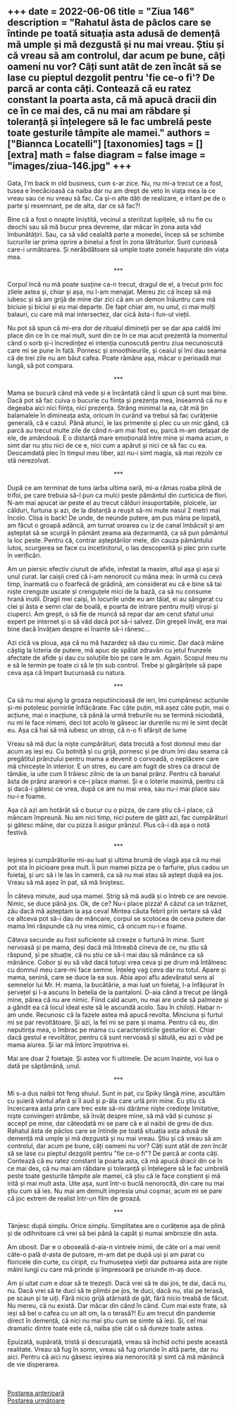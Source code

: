 
+++
date = 2022-06-06
title = "Ziua 146"
description = "Rahatul ăsta de pâclos care se întinde pe toată situația asta adusă de demență mă umple și mă dezgustă și nu mai vreau. Știu și că vreau să am controlul, dar acum pe bune, câți oameni nu vor? Câți sunt atât de zen încât să se lase cu pieptul dezgolit pentru 'fie ce-o fi'? De parcă ar conta câți. Contează că eu ratez constant la poarta asta, că mă apucă dracii din ce în ce mai des, că nu mai am răbdare și toleranță și înțelegere să le fac umbrelă peste toate gesturile tâmpite ale mamei."
authors = ["Biannca Locatelli"]
[taxonomies]
tags = []
[extra]
math = false
diagram = false
image = "images/ziua-146.jpg"
+++
---

Gata, I'm back in old business, cum s-ar zice. Nu, nu mi-a trecut ce a fost, tusea e înecăcioasă ca naiba dar nu am drept de veto în viața mea la ce vreau sau ce nu vreau să fac. Ca și-n alte dăți de realizare, e iritant pe de o parte și resemnant, pe de alta, dar ce să fac?!

Bine că a fost o noapte liniștită, vecinul a sterilizat lupițele, să nu fie cu deochi sau să mă bucur prea devreme, dar măcar în zona asta văd îmbunătățiri. Sau, ca să văd cealaltă parte a monedei, încep să se schimbe lucrurile iar prima oprire a binelui a fost în zona lătrăturlor. Sunt curioasă care-i următoarea. Și nerăbdătoare să umple toate zonele hașurate din viața mea.

<p style="text-align: center;">***</p>

Corpul încă nu mă poate susține ca-n trecut, dragul de el, a trecut prin foc zilele astea și, chiar și așa, nu l-am menajat. Mereu zic că încep să mă iubesc și să am grijă de mine dar zici că am un demon înăuntru care mă biciuie și biciui și eu mai departe. De fapt chiar am, nu unul, ci mai mulți balauri, cu care mă mai intersectez, dar cică ăsta-i fun-ul vieții.

Nu pot să spun că mi-era dor de ritualul dimineții per se dar apa caldă îmi place din ce în ce mai mult, sunt din ce în ce mai acut prezentă la momentul când o sorb și-i încredințez ei intenția cunoscută pentru ziua necunoscută care mi se pune în față. Pornesc și smoothieurile, și ceaiul și îmi dau seama că de trei zile nu am băut cafea. Poate rămâne așa, măcar o perioadă mai lungă, să pot compara.

<p style="text-align: center;">***</p>

Mama se bucură când mă vede și e încântată când îi spun că sunt mai bine. Dacă pot să fac cuiva o bucurie cu ființa și prezența mea, înseamnă că nu e degeaba aici nici ființa, nici prezența. Strâng minimal la ea, cât mă țin balamalele în dimineața asta, oricum în curând va trebui să fac curățenie generală, că e cazul. Până atunci, le las primenite și plec cu un mic gând, că parcă au trecut multe zile de când n-am mai fost eu, parcă m-am detașat de ele, de amândouă. E o distanță mare emoțională între mine și mama acum, o simt dar nu știu nici de ce e, nici cum a apărut și nici ce să fac cu ea. Deocamdată plec în timpul meu liber, azi nu-i simt magia, să mai rezolv ce stă nerezolvat.

<p style="text-align: center;">***</p>

După ce am terminat de tuns iarba ultima oară, mi-a rămas roaba plină de trifoi, pe care trebuia să-l pun ca mulci peste pământul din curticica de flori. N-am mai apucat iar peste el au trecut călduri insuportabile, ploicele, iar călduri, furtuna și azi, de la distanță a reușit să-mi mute nasul 2 metri mai încolo. Clisa is back! De unde, de neunde putere, am pus mâna pe lopată, am făcut o groapă adâncă, am turnat oroarea cu iz de canal îmbâcsit și am așteptat să se scurgă în pământ zeama aia dezarmantă, ca să pun pământul la loc peste. Pentru că, contrar așteptărilor mele, din cauza pământului lutos, scurgerea se face cu incetinitorul, o las descoperită și plec prin curte în verificări.

Am un piersic efectiv ciuruit de afide, infestat la maxim, altul așa și așa și unul curat. Iar caișii cred că i-am nenorocit cu mâna mea: în urmă cu ceva timp, înarmată cu o foarfecă de grădină, am considerat eu că e bine să tai niște crenguțe uscate și crenguțele mici de la bază, ca să nu consume hrană inutil. Dragii mei caiși, în locurile unde eu am tăiat, ei au sângerat cu clei și ăsta e semn clar de boală, e poarta de intrare pentru mulți viruși și ciuperci. Am greșit, o să fie de muncă să repar dar am cerut sfatul unui expert pe internet și o să văd dacă pot să-i salvez. Din greșeli învăț, era mai bine dacă învățam despre ei înainte să-i rănesc…

Azi cică va ploua, așa că nu mă hazardez să dau cu nimic. Dar dacă mâine câștig la loteria de putere, mă apuc de spălat zdravăn cu jetul frunzele afectate de afide și dau cu soluțiile bio pe care le am. Again. Scopul meu nu e să le termin pe toate ci să le țin sub control. Trebe și gărgărițele să pape ceva așa că împart bucuroasă cu natura.

<p style="text-align: center;">***</p>

Ca să nu mai ajung la groaza neputiincioasă de ieri, îmi cumpănesc acțiunile și-mi potolesc pornirile înflăcărate. Fac câte puțin, mă așez câte puțin, mai o acțiune, mai o inacțiune, că până la urmă treburile nu se termină niciodată, nu mi le face nimeni, deci tot acolo le găsesc iar durerile nu mi le simt decât eu. Așa că hai să mă iubesc un strop, că n-o fi sfârșit de lume

Vreau să mă duc la niște cumpărături, data trecută a fost domnul meu dar acum aș ieși eu. Cu botniță și cu grijă, pornesc și pe drum îmi dau seama că pregătitul prânzului pentru mama a devenit o corvoadă, o neplăcere care mă chircește în interior. E un stres, eu care am fugit de stres ca dracul de tămâie, ia uite cum îl trăiesc zilnic de la un banal prânz. Pentru că banalul ăsta de prânz arareori e ce-i place mamei. Și e o loterie maximă, pentru că și dacă-i gătesc ce vrea, după ce are nu mai vrea, sau nu-i mai place sau nu-i e foame.

Așa că azi am hotărât să o bucur cu o pizza, de care știu că-i place, că mâncam împreună. Nu am nici timp, nici putere de gătit azi, fac cumpărături și gătesc mâine, dar cu pizza îi asigur prânzul. Plus că-i dă așa o notă festivă.

<p style="text-align: center;">***</p>

Ieșirea și cumpărăturile mi-au luat și ultima brumă de vlagă așa că nu mai pot sta în picioare prea mult. Îi pun mamei pizza pe o farfurie, plus cadou un foietaj, și urc să i le las în cameră, ca să nu mai stau să aștept după ea jos. Vreau să mă așez în pat, să mă liniștesc.

În câteva minute, aud ușa mamei. Strig să mă audă și o întreb ce are nevoie. Nimic, se duce până jos. Ok, de ce? Nu-i place pizza! A căzut ca un trăznet, zău dacă mă așteptam la așa ceva! Mintea căuta febril prin sertare să văd ce altceva pot să-i dau de mâncare, corpul se scotocea de ceva putere dar mama îmi răspunde că nu vrea nimic, că oricum nu-i e foame.

Câteva secunde au fost suficiente să creeze o furtună în mine. Sunt nervoasă și pe mama, deși dacă mă întreabă cineva de ce, nu știu să răspund, și pe situație, că nu știu ce să-i mai dau să mănânce ca să mănânce. Cobor și eu să văd dacă totuși vrea ceva și pe drum mă întâlnesc cu domnul meu care-mi face semne. Înțeleg vag ceva dar nu totul. Apare și mama, senină, care se duce la ea sus. Abia apoi aflu adevăratul sens al semnelor lui Mr. H: mama, la bucătărie, a mai luat un foietaj, l-a înfășurat în șervețel și l-a ascuns în betelia de la pantaloni. D-aia când a trecut pe lângă mine, părea că nu are nimic. Fiind cald acum, nu mai are unde să palmeze și a gândit ea că locul ideal este să le ascundă acolo. Sau în chiloți. Habar n-am unde. Recunosc că la fazele astea mă apucă revolta. Minciuna și furtul mi se par revoltătoare. Și azi, la fel mi se pare și mama. Pentru că eu, din neputința mea, o îmbrac pe mama cu caracteristicile gesturilor ei. Chiar dacă gestul e revoltător, pentru că sunt nervoasă și sătulă, eu azi o văd pe mama aiurea. Și iar mă întorc împotriva ei.

Mai are doar 2 foietaje. Și astea vor fi ultimele. De acum înainte, voi lua o dată pe săptămână, unul.

<p style="text-align: center;">***</p>

Mi s-a dus naibii tot feng shuiul. Sunt in pat, cu Spiky lângă mine, ascultăm cu șuieră vântul afară și îl aud și p-ăla care urlă prin mine. Eu știu că încercarea asta prin care trec este să-mi dărâme niște credințe limitative, niște convingeri strâmbe, să învăț despre mine, să mă văd și cunosc și accept pe mine, dar câteodată mi se pare că e al naibii de greu de dus. Rahatul ăsta de pâclos care se întinde pe toată situația asta adusă de demență mă umple și mă dezgustă și nu mai vreau. Știu și că vreau să am controlul, dar acum pe bune, câți oameni nu vor? Câți sunt atât de zen încât să se lase cu pieptul dezgolit pentru "fie ce-o fi"? De parcă ar conta câți. Contează că eu ratez constant la poarta asta, că mă apucă dracii din ce în ce mai des, că nu mai am răbdare și toleranță și înțelegere să le fac umbrelă peste toate gesturile tâmpite ale mamei, că știu că le face conștient și mă irită și mai mult asta. Uite așa, sunt într-o buclă nenorocită, din care nu mai știu cum să ies. Nu mai am demult impresia unui coșmar, acum mi se pare că joc extrem de realist într-un film de groază.

<p style="text-align: center;">***</p>

Tânjesc după simplu. Orice simplu. Simplitatea are o curățenie așa de plină și de odihnitoare că vrei să bei până la capăt și numai ambrozie din asta.

Am obosit. Dar e o oboseală d-aia-n vintrele inimii, de câte ori a mai venit câte-o pală d-asta de putoare, m-am dat pe după uși și am parat cu floricele din curte, cu ciripit, cu frumusețea vieții dar putoarea asta are niște mâini lungi cu care mă prinde și împresoară pe oriunde m-aș duce.

Am și uitat cum e doar să te trezești. Dacă vrei să te dai jos, te dai, dacă nu, nu. Dacă vrei să te duci să te plimbi pe jos, te duci, dacă nu, stai pe terasă, pe scaun și te uiți. Fără nicio grijă atârnată de gât, fără nicio treabă de făcut. Nu mereu, că nu există. Dar măcar din când în când. Cum mai este frate, să ieși să bei o cafea cu un alt om, la o terasă?! Eu am trecut din pandemie direct în demență, că nici nu mai știu cum se simte să ieși. Și, cel mai dramatic dintre toate este că, naiba știe cât o să dureze toate astea.

Epuizată, supărată, tristă și descurajată, vreau să închid ochii peste această realitate. Vreau să fug în somn, vreau să fug oriunde în altă parte, dar nu aici. Pentru că aici nu găsesc ieșirea aia nenorocită și simt că mă mănâncă de vie disperarea.

<br/>

<br/>

<div class="flex justify-between">
  <div>
    <a href="/blog/ziua-145/">Postarea anterioară</a>
  </div>
  <div>
    <a href="/blog/ziua-147/">Postarea următoare</a>
  </div>
</div>
